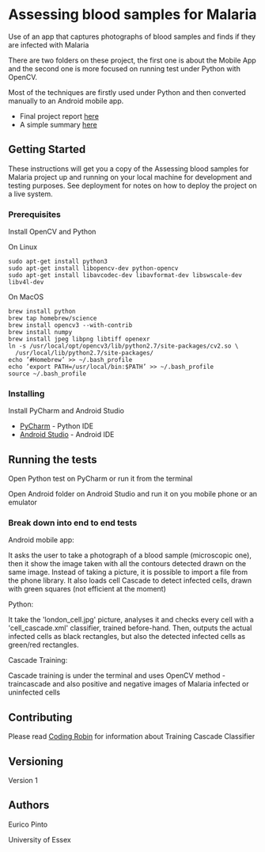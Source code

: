 # Assessing blood samples for Malaria

Use of an app that captures photographs of blood samples and finds if they are infected with Malaria

There are two folders on these project, the first one is about the Mobile App and the second one is more focused on running test under Python with OpenCV. 

Most of the techniques are firstly used under Python and then converted manually to an Android mobile app.

- Final project report [here](finalProjectReport.pdf)
- A simple summary [here](summaryPoster.pdf) 

## Getting Started

These instructions will get you a copy of the Assessing blood samples for Malaria project up and running on your local machine for development and testing purposes. See deployment for notes on how to deploy the project on a live system.

### Prerequisites

Install OpenCV and Python

On Linux
```
sudo apt-get install python3
sudo apt-get install libopencv-dev python-opencv
sudo apt-get install libavcodec-dev libavformat-dev libswscale-dev libv4l-dev
```

On MacOS
```
brew install python
brew tap homebrew/science
brew install opencv3 --with-contrib
brew install numpy
brew install jpeg libpng libtiff openexr
ln -s /usr/local/opt/opencv3/lib/python2.7/site-packages/cv2.so \
  /usr/local/lib/python2.7/site-packages/
echo ’#Homebrew’ >> ~/.bash_profile
echo ’export PATH=/usr/local/bin:$PATH’ >> ~/.bash_profile
source ~/.bash_profile
```

### Installing

Install PyCharm and Android Studio

* [PyCharm](https://www.jetbrains.com/pycharm/) - Python IDE
* [Android Studio](https://developer.android.com/studio) - Android IDE


## Running the tests

Open Python test on PyCharm or run it from the terminal

Open Android folder on Android Studio and run it on you mobile phone or an emulator

### Break down into end to end tests

Android mobile app:

It asks the user to take a photograph of a blood sample (microscopic one), then it show the image taken with all the contours detected drawn on the same image.
Instead of taking a picture, it is possible to import a file from the phone library.
It also loads cell Cascade to detect infected cells, drawn with green squares (not efficient at the moment)

Python:

It take the 'london_cell.jpg' picture, analyses it and checks every cell with a 'cell_cascade.xml' classifier, trained before-hand. Then, outputs the actual infected cells as black rectangles, but also the detected infected cells as green/red rectangles.

Cascade Training:

Cascade training is under the terminal and uses OpenCV method - traincascade and also positive and negative images of Malaria infected or uninfected cells


## Contributing

Please read [Coding Robin](https://coding-robin.de/2013/07/22/train-your-own-opencv-haar-classifier.html) for information about Training Cascade Classifier

## Versioning

Version 1

## Authors

Eurico Pinto

University of Essex
